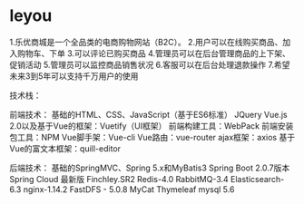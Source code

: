 # leyou

1.乐优商城是一个全品类的电商购物网站（B2C）。 2.用户可以在线购买商品、加入购物车、下单 3.可以评论已购买商品 4.管理员可以在后台管理商品的上下架、促销活动 5.管理员可以监控商品销售状况 6.客服可以在后台处理退款操作 7.希望未来3到5年可以支持千万用户的使用


技术栈：

前端技术： 
基础的HTML、CSS、JavaScript（基于ES6标准） 
JQuery 
Vue.js 2.0以及基于Vue的框架：Vuetify（UI框架） 
前端构建工具：WebPack 
前端安装包工具：NPM 
Vue脚手架：Vue-cli 
Vue路由：vue-router 
ajax框架：axios 
基于Vue的富文本框架：quill-editor 

后端技术： 
基础的SpringMVC、Spring 5.x和MyBatis3 
Spring Boot 2.0.7版本 
Spring Cloud 最新版 Finchley.SR2
Redis-4.0
RabbitMQ-3.4
Elasticsearch-6.3 
nginx-1.14.2 
FastDFS - 5.0.8 
MyCat
Thymeleaf 
mysql 5.6
